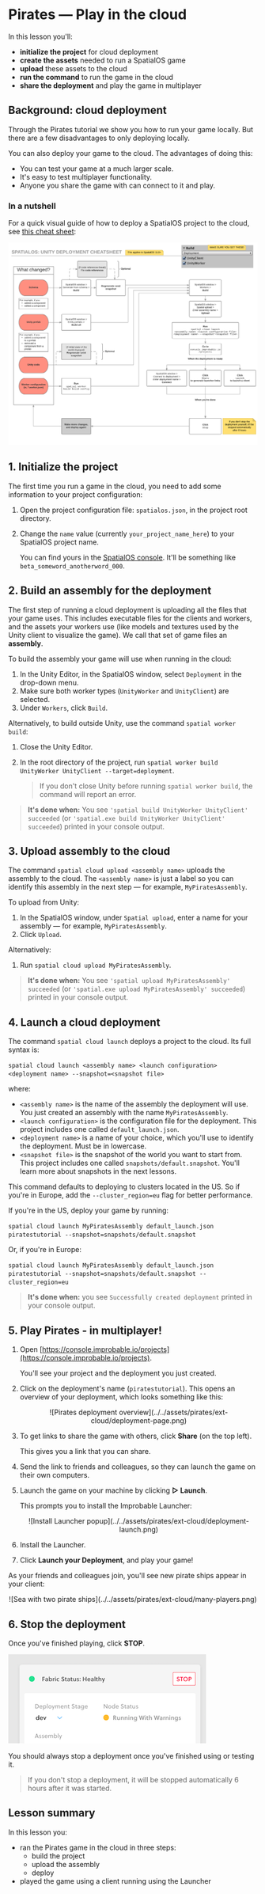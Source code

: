 # Pirates — Play in the cloud

In this lesson you'll:

* **initialize the project** for cloud deployment
* **create the assets** needed to run a SpatialOS game
* **upload** these assets to the cloud
* **run the command** to run the game in the cloud
* **share the deployment** and play the game in multiplayer

## Background: cloud deployment

Through the Pirates tutorial we show you how to run your game locally. But there are a few
disadvantages to only deploying locally. 

You can also deploy your game to the cloud. The advantages of doing this:

* You can test your game at a much larger scale.
* It's easy to test multiplayer functionality.
* Anyone you share the game with can connect to it and play.

### In a nutshell

For a quick visual guide of how to deploy a SpatialOS project to the cloud, see
[this cheat sheet](../../assets/deploy/unitycloudcheatsheet.pdf):

![Unity build cheat sheet](../../assets/deploy/unitycloudcheatsheet.png)

## 1. Initialize the project

The first time you run a game in the cloud, you need to add some information to your project configuration:

1. Open the project configuration file: `spatialos.json`, in the project root directory. 
2. Change the `name` value (currently `your_project_name_here`) to your SpatialOS project name.

    You can find yours in the [SpatialOS console](https://console.improbable.io). It'll be something like 
    `beta_someword_anotherword_000`.

## 2. Build an assembly for the deployment 

The first step of running a cloud deployment is uploading all the files that your game uses. This
includes executable files for the clients and workers, and the assets your workers use (like models and textures
used by the Unity client to visualize the game). We call that set of game files an **assembly**.

To build the assembly your game will use when running in the cloud:

1. In the Unity Editor, in the SpatialOS window, select `Deployment` in the drop-down menu.
2. Make sure both worker types (`UnityWorker` and `UnityClient`) are selected.
3. Under `Workers`, click `Build`.

Alternatively, to build outside Unity, use the command `spatial worker build`:

1. Close the Unity Editor.
2. In the root directory of the project, run `spatial worker build UnityWorker UnityClient --target=deployment`.

    > If you don't close Unity before running `spatial worker build`, the command will report an error.

> **It's done when:** You see `'spatial build UnityWorker UnityClient' succeeded` (or `'spatial.exe build UnityWorker UnityClient' succeeded`) printed in your console output.

## 3. Upload assembly to the cloud

The command `spatial cloud upload <assembly name>` uploads the assembly to the cloud. The `<assembly name>` is just a label
so you can identify this assembly in the next step — for example, `MyPiratesAssembly`. 

To upload from Unity:

1. In the SpatialOS window, under `Spatial upload`, enter a name for your assembly — for example, `MyPiratesAssembly`.
2. Click `Upload`.

Alternatively:

1. Run `spatial cloud upload MyPiratesAssembly`.

> **It's done when:** You see `'spatial upload MyPiratesAssembly' succeeded` (or `'spatial.exe upload MyPiratesAssembly' succeeded`) printed in your console output.

## 4. Launch a cloud deployment

The command `spatial cloud launch` deploys a project to the cloud. Its full syntax is:

`spatial cloud launch <assembly name> <launch configuration> <deployment name> --snapshot=<snapshot file>`

where:

* `<assembly name>` is the name of the assembly the deployment will use. You just created an assembly with the name 
`MyPiratesAssembly`.
* `<launch configuration>` is the configuration file for the deployment. This project includes one called `default_launch.json`.
* `<deployment name>` is a name of your choice, which you'll use to identify the deployment. Must be in lowercase.
* `<snapshot file>` is the snapshot of the world you want to start from. This project includes one called 
`snapshots/default.snapshot`. You'll learn more about snapshots in the next lessons.

This command defaults to deploying to clusters located in the US. So if you're in Europe, add the `--cluster_region=eu` flag
for better performance.

If you're in the US, deploy your game by running:

`spatial cloud launch MyPiratesAssembly default_launch.json piratestutorial --snapshot=snapshots/default.snapshot`

Or, if you're in Europe:

`spatial cloud launch MyPiratesAssembly default_launch.json piratestutorial --snapshot=snapshots/default.snapshot --cluster_region=eu`

> **It's done when:** you see `Successfully created deployment` printed in your console output.

## 5. Play Pirates - in multiplayer!

1. Open [https://console.improbable.io/projects](https://console.improbable.io/projects).

    You'll see your project and the deployment you just created.

2. Click on the deployment's name (`piratestutorial`). This opens an overview of your deployment, which looks something like this:

    <center>![Pirates deployment overview](../../assets/pirates/ext-cloud/deployment-page.png)</center>

3. To get links to share the game with others, click **Share** (on the top left). 

    This gives you a link that you can share.

4. Send the link to friends and colleagues, so they can launch the game on their own computers.

3. Launch the game on your machine by clicking **▷ Launch**.

    This prompts you to install the Improbable Launcher:

    <center>![Install Launcher popup](../../assets/pirates/ext-cloud/deployment-launch.png)</center>

4. Install the Launcher.

5. Click **Launch your Deployment**, and play your game!

As your friends and colleagues join, you'll see new pirate ships appear in your client:

<center>![Sea with two pirate ships](../../assets/pirates/ext-cloud/many-players.png)</center>

## 6. Stop the deployment

Once you've finished playing, click **STOP**.

![STOP button on overview](../../assets/pirates/ext-cloud/deployment-overview-stop.png)

You should always stop a deployment once you've finished using or testing it. 

> If you don't stop a deployment, it will be stopped automatically 6 hours after it was started.

## Lesson summary

In this lesson you:

* ran the Pirates game in the cloud in three steps: 
    * build the project
    * upload the assembly
    * deploy
* played the game using a client running using the Launcher
